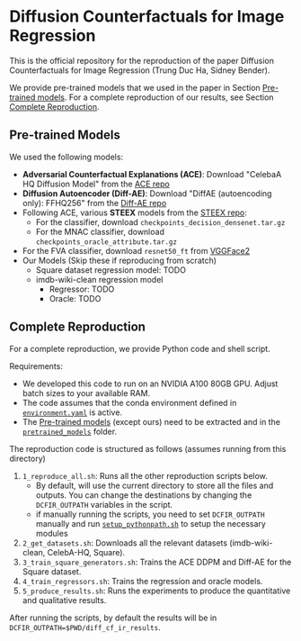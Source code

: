 # Diffusion Counterfactuals for Image Regression

This is the official repository for the reproduction of the paper Diffusion Counterfactuals for Image Regression (Trung Duc Ha, Sidney Bender).

We provide pre-trained models that we used in the paper in Section [Pre-trained models](#pre-trained-models). For a complete reproduction of our results, see Section [Complete Reproduction](#complete-reproduction).


## Pre-trained Models

We used the following models:

- **Adversarial Counterfactual Explanations (ACE)**: Download "CelebaA HQ Diffusion Model" from the [ACE repo](https://github.com/guillaumejs2403/ACE?tab=readme-ov-file#downloading-pre-trained-models)
- **Diffusion Autoencoder (Diff-AE)**: Download "DiffAE (autoencoding only): FFHQ256" from the [Diff-AE repo](https://github.com/phizaz/diffae?tab=readme-ov-file#checkpoints)
- Following ACE, various **STEEX** models from the [STEEX repo](https://github.com/valeoai/STEEX/releases): 
    - For the classifier, download `checkpoints_decision_densenet.tar.gz`
    - For the MNAC classifier, download `checkpoints_oracle_attribute.tar.gz `
- For the FVA classifier, download `resnet50_ft` from [VGGFace2](https://github.com/cydonia999/VGGFace2-pytorch)
- Our Models (Skip these if reproducing from scratch)
    - Square dataset regression model: TODO
    - imdb-wiki-clean regression model
        - Regressor: TODO
        - Oracle: TODO

## Complete Reproduction

For a complete reproduction, we provide Python code and shell script. 

Requirements:

- We developed this code to run on an NVIDIA A100 80GB GPU. Adjust batch sizes to your available RAM.
- The code assumes that the conda environment defined in [`environment.yaml`](/environment.yaml) is active.
- The [Pre-trained models](#pre-trained-models) (except ours) need to be extracted and in the [`pretrained_models`](/pretrained_models) folder.

The reproduction code is structured as follows (assumes running from this directory)

1. `1_reproduce_all.sh`: Runs all the other reproduction scripts below.
    - By default, will use the current directory to store all the files and outputs. You can change the destinations by changing the `DCFIR_OUTPATH` variables in the script.
    - if manually running the scripts, you need to set `DCFIR_OUTPATH` manually and run [`setup_pythonpath.sh`](/setup_pythonpath.sh) to setup the necessary modules
2. `2_get_datasets.sh`: Downloads all the relevant datasets (imdb-wiki-clean, CelebA-HQ, Square).
3. `3_train_square_generators.sh`: Trains the ACE DDPM and Diff-AE for the Square dataset.
4. `4_train_regressors.sh`: Trains the regression and oracle models.
5. `5_produce_results.sh`: Runs the experiments to produce the quantitative and qualitative results.

After running the scripts, by default the results will be in `DCFIR_OUTPATH=$PWD/diff_cf_ir_results`.
